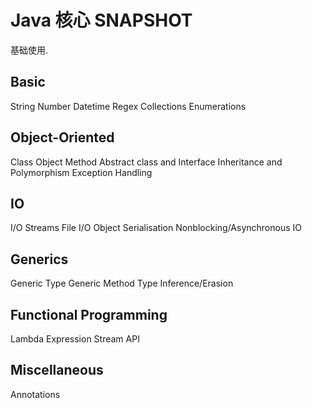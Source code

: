 # Java 核心 SNAPSHOT
基础使用. 

## Basic
String
Number
Datetime
Regex
Collections
Enumerations

## Object-Oriented
Class
Object
Method
Abstract class and Interface
Inheritance and Polymorphism
Exception Handling

## IO
I/O Streams
File I/O
Object Serialisation
Nonblocking/Asynchronous IO

## Generics
Generic Type
Generic Method
Type Inference/Erasion

## Functional Programming
Lambda Expression
Stream API

## Miscellaneous
Annotations
